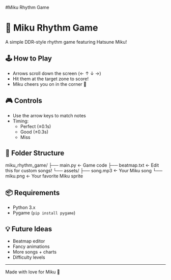 #Miku Rhythm Game

# 🎵 Miku Rhythm Game

A simple DDR-style rhythm game featuring Hatsune Miku!

## 🕹️ How to Play

- Arrows scroll down the screen (← ↑ ↓ →)
- Hit them at the target zone to score!
- Miku cheers you on in the corner 💙

## 🎮 Controls

- Use the arrow keys to match notes
- Timing:
  - Perfect (±0.1s)
  - Good (±0.3s)
  - Miss

## 📂 Folder Structure
miku_rhythm_game/ ├── main.py ← Game code ├── beatmap.txt ← Edit this for custom songs! └── assets/ ├── song.mp3 ← Your Miku song └── miku.png ← Your favorite Miku sprite


## 📦 Requirements

- Python 3.x
- Pygame (`pip install pygame`)

## 💡 Future Ideas

- Beatmap editor
- Fancy animations
- More songs + charts
- Difficulty levels

---

Made with love for Miku 💙
